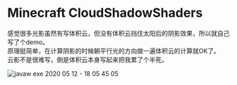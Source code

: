 # Minecraft CloudShadowShaders
感觉很多光影虽然有写体积云，但没有体积云挡住太阳后的阴影效果，所以就自己写了个demo。  
原理挺简单，在计算阴影的时候朝平行光的方向做一遍体积云的计算就OK了。  
云影不是很难写，倒是体积云本身写起来把我累了个半死。

![javaw exe 2020 05 12 - 18 05 45 05](https://user-images.githubusercontent.com/20377926/81780340-f501fc80-9528-11ea-8454-76bdff73a6d9.gif)